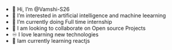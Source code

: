 - 👋 Hi, I’m @Vamshi-S26
- 👀 I’m interested in artificial intelligence and machine leearning 
- 🌱 I’m currently doing Full time internship  
- 🏬 I am looking to collaborate on Open source Projects 
- ♾️ I love learning new technologies
- 🤖 Iam currently learning reactjs 
<!---
Vamshi-S26/Vamshi-S26 is a ✨ special ✨ repository because its `README.md` (this file) appears on your GitHub profile.
You can click the Preview link to take a look at your changes.
--->
